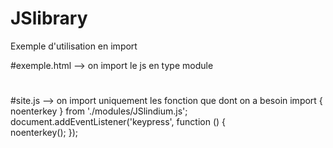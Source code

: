 # JSlibrary

Exemple d'utilisation en import

#exemple.html --> on import le js en type module
<script src="~/js/site.js" type="module" asp-append-version="true"></script>

#

#site.js --> on import uniquement les fonction que dont on a besoin
import { noenterkey } from './modules/JSlindium.js';
document.addEventListener('keypress', function () {  
    noenterkey();
});


